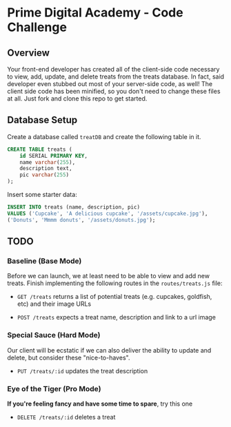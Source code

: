 # Prime Digital Academy - Code Challenge

## Overview

Your front-end developer has created all of the client-side code
necessary to view, add, update, and delete treats from the treats
database. In fact, said developer even stubbed out most of your server-side code, as well! The client side code has been minified, so you don't need to change these files at all. Just fork and clone this repo to get started.

## Database Setup

Create a database called `treatDB` and create the following table in it.

```SQL
CREATE TABLE treats (
	id SERIAL PRIMARY KEY,
	name varchar(255),
	description text,
	pic varchar(255)
);
```
Insert some starter data:

```SQL
INSERT INTO treats (name, description, pic)
VALUES ('Cupcake', 'A delicious cupcake', '/assets/cupcake.jpg'),
('Donuts', 'Mmmm donuts', '/assets/donuts.jpg');
```

## TODO

### Baseline (Base Mode)
Before we can launch, we at least need to be able to view and add new treats. Finish implementing the following routes in the `routes/treats.js` file:

* `GET /treats` returns a list of potential treats (e.g. cupcakes, goldfish, etc) and their image URLs

* `POST /treats` expects a treat name, description and link to a url image

### Special Sauce (Hard Mode)
Our client will be ecstatic if we can also deliver the ability to update and delete, but consider these "nice-to-haves".

* `PUT /treats/:id` updates the treat description

### Eye of the Tiger (Pro Mode)
**If you're feeling fancy and have some time to spare**, try this one

* `DELETE /treats/:id` deletes a treat
